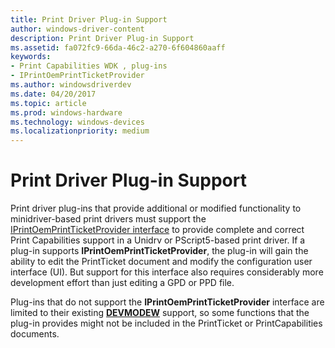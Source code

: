 ```yaml
---
title: Print Driver Plug-in Support
author: windows-driver-content
description: Print Driver Plug-in Support
ms.assetid: fa072fc9-66da-46c2-a270-6f604860aaff
keywords:
- Print Capabilities WDK , plug-ins
- IPrintOemPrintTicketProvider
ms.author: windowsdriverdev
ms.date: 04/20/2017
ms.topic: article
ms.prod: windows-hardware
ms.technology: windows-devices
ms.localizationpriority: medium
---
```


# Print Driver Plug-in Support


Print driver plug-ins that provide additional or modified functionality to minidriver-based print drivers must support the [IPrintOemPrintTicketProvider interface](https://msdn.microsoft.com/library/windows/hardware/ff553174) to provide complete and correct Print Capabilities support in a Unidrv or PScript5-based print driver. If a plug-in supports **IPrintOemPrintTicketProvider**, the plug-in will gain the ability to edit the PrintTicket document and modify the configuration user interface (UI). But support for this interface also requires considerably more development effort than just editing a GPD or PPD file.

Plug-ins that do not support the **IPrintOemPrintTicketProvider** interface are limited to their existing [**DEVMODEW**](https://msdn.microsoft.com/library/windows/hardware/ff552837) support, so some functions that the plug-in provides might not be included in the PrintTicket or PrintCapabilities documents.

 

 





